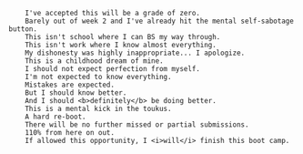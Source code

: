         I've accepted this will be a grade of zero.
        Barely out of week 2 and I've already hit the mental self-sabotage button.
        This isn't school where I can BS my way through.
        This isn't work where I know almost everything.
        My dishonesty was highly inappropriate... I apologize.
        This is a childhood dream of mine.
        I should not expect perfection from myself.
        I'm not expected to know everything.
        Mistakes are expected.
        But I should know better.
        And I should <b>definitely</b> be doing better.
        This is a mental kick in the toukus.
        A hard re-boot.
        There will be no further missed or partial submissions.
        110% from here on out.
        If allowed this opportunity, I <i>will</i> finish this boot camp.
